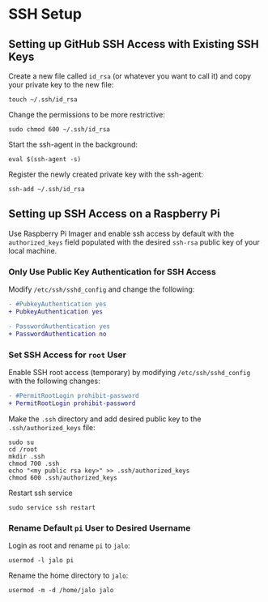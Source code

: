 # SSH Setup

## Setting up GitHub SSH Access with Existing SSH Keys

Create a new file called `id_rsa` (or whatever you want to call it) and copy your private key to the new file:
```
touch ~/.ssh/id_rsa
```

Change the permissions to be more restrictive:
```
sudo chmod 600 ~/.ssh/id_rsa
```

Start the ssh-agent in the background:
```
eval $(ssh-agent -s)
```

Register the newly created private key with the ssh-agent:
```
ssh-add ~/.ssh/id_rsa
```

## Setting up SSH Access on a Raspberry Pi

Use Raspberry Pi Imager and enable ssh access by default with the `authorized_keys` field populated with the desired `ssh-rsa` public key of your local machine.

### Only Use Public Key Authentication for SSH Access

Modify `/etc/ssh/sshd_config` and change the following:
```diff
- #PubkeyAuthentication yes
+ PubkeyAuthentication yes

- PasswordAuthentication yes
+ PasswordAuthentication no
```

### Set SSH Access for `root` User

Enable SSH root access (temporary) by modifying `/etc/ssh/sshd_config` with the following changes:
```diff
- #PermitRootLogin prohibit-password
+ PermitRootLogin prohibit-password
```

Make the `.ssh` directory and add desired public key to the `.ssh/authorized_keys` file:
```
sudo su
cd /root
mkdir .ssh
chmod 700 .ssh
echo "<my public rsa key>" >> .ssh/authorized_keys
chmod 600 .ssh/authorized_keys
```

Restart ssh service
```
sudo service ssh restart
```

### Rename Default `pi` User to Desired Username

Login as root and rename `pi` to `jalo`:
```
usermod -l jalo pi
```

Rename the home directory to `jalo`:
```
usermod -m -d /home/jalo jalo
```
